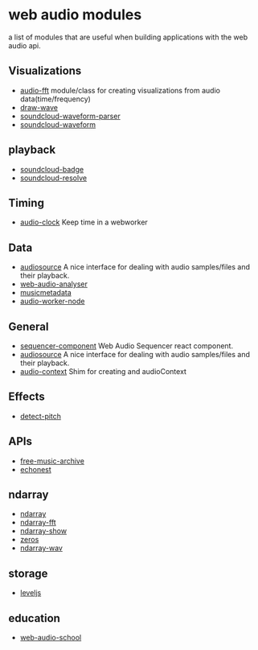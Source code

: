 # web audio modules

a list of modules that are useful when building applications with the web audio api.

## Visualizations
* [audio-fft](https://www.npmjs.org/package/audio-fft) module/class for creating visualizations from audio data(time/frequency)
* [draw-wave](https://www.npmjs.org/package/draw-wave)
* [soundcloud-waveform-parser](https://www.npmjs.org/package/soundcloud-waveform-parser)
* [soundcloud-waveform](https://www.npmjs.org/package/soundcloud-waveform)

## playback
* [soundcloud-badge](https://www.npmjs.org/package/soundcloud-badge)
* [soundcloud-resolve](https://www.npmjs.org/package/soundcloud-resolve)

## Timing
* [audio-clock](https://www.npmjs.org/package/audio-clock) Keep time in a webworker

## Data
* [audiosource](https://www.npmjs.org/package/audiosource) A nice interface for dealing with audio samples/files and their playback.
* [web-audio-analyser](https://www.npmjs.org/package/web-audio-analyser)
* [musicmetadata](https://www.npmjs.org/package/musicmetadata)
* [audio-worker-node](https://www.npmjs.org/package/audio-worker-node)

## General
* [sequencer-component](https://github.com/meandavejustice/sequencer-component) Web Audio Sequencer react component.
* [audiosource](https://www.npmjs.org/package/audiosource) A nice interface for dealing with audio samples/files and their playback.
* [audio-context](https://www.npmjs.org/package/audio-context) Shim for creating and audioContext

## Effects
* [detect-pitch](https://www.npmjs.org/package/detect-pitch)

## APIs
* [free-music-archive](https://www.npmjs.org/package/free-music-archive)
* [echonest](https://www.npmjs.org/package/echonest)

## ndarray
* [ndarray](https://www.npmjs.org/package/ndarray)
* [ndarray-fft](https://www.npmjs.org/package/ndarray-fft)
* [ndarray-show](https://www.npmjs.org/package/ndarray-show)
* [zeros](https://www.npmjs.org/package/zeros)
* [ndarray-wav](https://www.npmjs.org/package/ndarray-wav)

## storage
* [leveljs](https://www.npmjs.org/package/leveljs)

## education
* [web-audio-school](https://www.npmjs.org/package/web-audio-school)

